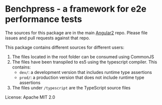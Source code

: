 Benchpress - a framework for e2e performance tests
=========

The sources for this package are in the main [Angular2](https://github.com/angular/angular) repo. Please file issues and pull requests against that repo.

This package contains different sources for different users:

1. The files located in the root folder can be consumed using CommonJS
2. The files have been transpiled to es5 using the typescript compiler. This contains:
    * `dev/`: a development version that includes runtime type assertions
    * `prod/`: a production version that does not include runtime type assertions
3. The files under `/typescript` are the TypeScript source files

License: Apache MIT 2.0
